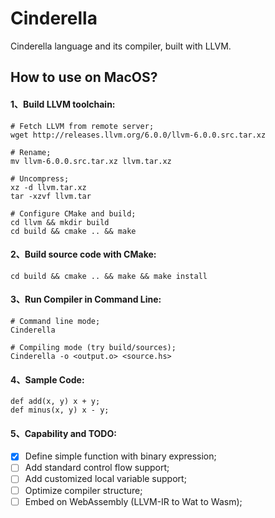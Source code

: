 # Cinderella
Cinderella language and its compiler, built with LLVM.


## How to use on MacOS?

#### 1、Build LLVM toolchain:
```commandline
# Fetch LLVM from remote server;
wget http://releases.llvm.org/6.0.0/llvm-6.0.0.src.tar.xz

# Rename;
mv llvm-6.0.0.src.tar.xz llvm.tar.xz

# Uncompress;
xz -d llvm.tar.xz
tar -xzvf llvm.tar

# Configure CMake and build;
cd llvm && mkdir build
cd build && cmake .. && make
```

#### 2、Build source code with CMake:
```commandline
cd build && cmake .. && make && make install
```

#### 3、Run Compiler in Command Line:
```commandline 
# Command line mode;
Cinderella

# Compiling mode (try build/sources);
Cinderella -o <output.o> <source.hs>
```

#### 4、Sample Code:
```hangScript
def add(x, y) x + y;
def minus(x, y) x - y;
```

#### 5、Capability and TODO:
- [x] Define simple function with binary expression;
- [ ] Add standard control flow support;
- [ ] Add customized local variable support;
- [ ] Optimize compiler structure;
- [ ] Embed on WebAssembly (LLVM-IR to Wat to Wasm);
